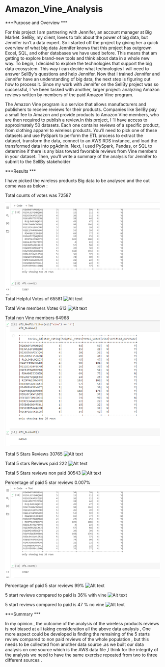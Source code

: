 # Amazon_Vine_Analysis
***Purpose and Overview ***

For this project I am partnering with Jennifer, an account manager at Big Market. SellBy, my client, loves to talk about the power of big data, but Jennifer isn't a data expert. So i started off the project by giving her a quick overview of what big data
Jennifer knows that this project has outgrown Excel, SQL, and other databases we have used before. This means that am getting to explore brand-new tools and think about data in a whole new way. To begin, I decided to explore the technologies that support the big data ecosystem. This way i can decide what technologies I  will need to answer SellBy's questions and help Jennifer.
Now that I trained Jennifer and Jennifer have an understanding of big data, the next step is figuring out how to process it. 
Since my work with Jennifer on the SellBy project was so successful, I ’ve been tasked with another, larger project: analyzing Amazon reviews written by members of the paid Amazon Vine program. 


The Amazon Vine program is a service that allows manufacturers and publishers to receive reviews for their products. Companies like SellBy pay a small fee to Amazon and provide products to Amazon Vine members, who are then required to publish a review.In this project, I ’ll have access to approximately 50 datasets. Each one contains reviews of a specific product, from clothing apparel to wireless products. You’ll need to pick one of these datasets and use PySpark to perform the ETL process to extract the dataset, transform the data, connect to an AWS RDS instance, and load the transformed data into pgAdmin. 
Next, I used  PySpark, Pandas, or SQL to determine if there is any bias toward favorable reviews from Vine members in your dataset. Then, you’ll write a summary of the analysis for Jennifer to submit to the SellBy stakeholder

***Results ***

I have picked the wireless products Big data to be analysed and the out come was as below  :


Total counts of votes was 72587

![Alt text](https://github.com/Marwan-Takrouri/Amazon_Vine_Analysis/blob/main/total%20reviews.png)
Total Helpful Votes of 65581
![Alt text]()

Total Vine members Votes 613
![Alt text]()

Total non Vine members 64968
![Alt text](https://github.com/Marwan-Takrouri/Amazon_Vine_Analysis/blob/main/vine-no.png)

Total 5 Stars Reviews 30765
![Alt text]()

Total 5 stars Reviews paid 222
![Alt text]()

Total 5 Stars reviews non paid 30543
![Alt text]()

Percentage of paid 5 star reviews 0.007%
![Alt text](https://github.com/Marwan-Takrouri/Amazon_Vine_Analysis/blob/main/total%20reviews.png)

Percentage of paid 5 star reviews 99%
![Alt text]()

5 start reviews compared to paid is 36% with vine 
![Alt text]()

5 start reviews compared to paid is 47 % no  vine 
![Alt text]()



***Summary ***

In my opinion , the outcome of the analysis of the wireless products reviews is not biased at all taking consideration all the above data analysis , 
One more aspect could be developed is finding the remaining of the 5 starts review compared to non paid reviews of the whole population , but this needs to be collected from another data source .as we built our data analysis on one source which is the AWS data file ,I think for the integrity of the analysis we need to have the same exercise repeated from two to three different sources .









